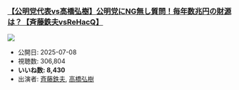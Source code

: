 ### [【公明党代表vs高橋弘樹】公明党にNG無し質問！毎年数兆円の財源は？【斉藤鉄夫vsReHacQ】](https://www.youtube.com/watch?v=LX3Ro3GwfAw)
[![](https://img.youtube.com/vi/LX3Ro3GwfAw/sddefault.jpg)](https://www.youtube.com/watch?v=LX3Ro3GwfAw)
-   公開日: 2025-07-08
-   視聴数: 306,804
-   **いいね数: 8,430**
-   出演者: [斉藤鉄夫](/rehacq_fan/people/斉藤鉄夫 "wikilink"), [高橋弘樹](/rehacq_fan/people/高橋弘樹 "wikilink")
